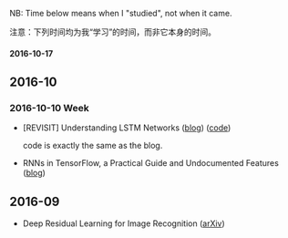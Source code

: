 NB: Time below means when I "studied", not when it came.

注意：下列时间均为我“学习”的时间，而非它本身的时间。

#### 2016-10-17

## 2016-10

### 2016-10-10 Week
* [REVISIT] Understanding LSTM Networks ([blog](http://colah.github.io/posts/2015-08-Understanding-LSTMs/)) ([code](https://github.com/tensorflow/tensorflow/blob/master/tensorflow/examples/udacity/6_lstm.ipynb))

  code is exactly the same as the blog.
* RNNs in TensorFlow, a Practical Guide and Undocumented Features ([blog](http://www.wildml.com/2016/08/rnns-in-tensorflow-a-practical-guide-and-undocumented-features/))

## 2016-09
* Deep Residual Learning for Image Recognition ([arXiv](http://arxiv.org/abs/1512.03385))

